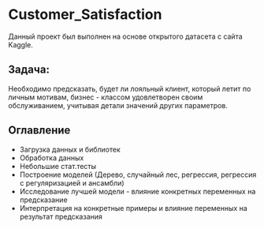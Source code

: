 # Customer_Satisfaction

Данный проект был выполнен на основе открытого датасета с сайта Kaggle. 

## Задача:

Необходимо предсказать, будет ли  лояльный клиент, который летит по личным мотивам, бизнес - классом удовлетворен своим обслуживанием, учитывая детали значений других параметров. 

## Оглавление

+ Загрузка данных и библиотек
+ Обработка данных
+ Небольшие стат.тесты
+ Построение моделей (Дерево, случайный лес, регрессия, регрессия с регуляризацией и ансамбли)  
+ Исследование лучшей модели - влияние конкретных переменных на предсказание
+ Интерпретация на конкретные примеры и влияние переменных на результат предсказания
